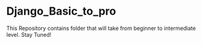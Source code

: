 # Django_Basic_to_pro
This Repository contains folder that will take from beginner to intermediate level. Stay Tuned!
